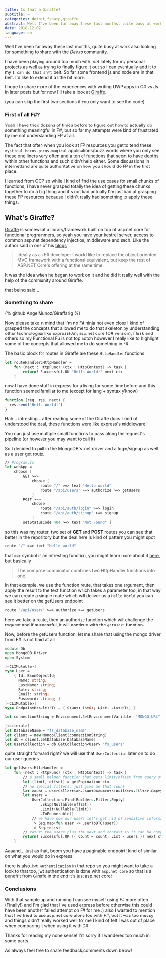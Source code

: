 ```yaml
---
title: Is that a Giraffe?
subtitle: ~
categories: dotnet,fsharp,giraffe
abstract: Well I've been far away these last months, quite busy at work also looking for ...
date: 2018-12-02
language: en
---
```


Well I've been far away these last months, quite busy at work also looking for something to share with the _Dev.to_ community.

I have been playing around too much with _.net_ lately for my personal projects as well as trying to finally figure it out so I can eventually add it to my `I can do that sh*t` belt. So far some frontend js  and node are in that belt. I'd like to extend it a little bit more.

I hope to share more of the experiences with writing UWP apps in C# vs Js in later posts but for now I'll take a look at [Giraffe](https://github.com/giraffe-fsharp/Giraffe).

(you can skip the first two sections if you only want to see the code)

### First of all F#?
Yeah I have tried dozens of times before to figure out how to actually do something meaningful in F#, but so far my attempts were kind of frustrated by me not understanding FP at all.

The fact that often when you look at FP resources you get to tend these `mystical-hocus-pocus-magical` applications/buzz words where you only see these one liners very often and a ton of functions that seem to have depths within other functions and such didn't help either. Some discussions in internetland are quite authoritative on how you should do FP in the first place.

I learned from OOP so while I kind of find the use cases for small chunks of functions, I have never grasped totally the idea of getting these chunks together to do a big thing and it's not bad actually I'm just bad at grasping these FP resources because I didn't really had something to apply these things.


## What's Giraffe?
[Giraffe](https://github.com/giraffe-fsharp/Giraffe) is somewhat a library/framework built on top of asp.net core for functional programmers, so yeah you have your kestrel server, access to common asp.net dependency injection, middleware and such. Like the author said in one of his [blogs](https://dusted.codes/functional-aspnet-core)

>Ideally as an F# developer I would like to replace the object oriented MVC framework with a functional equivalent, but keep the rest of ASP.NET Core's offering at the same time.

It was the idea when he began to work on it and he did it really well with the help of the community around Giraffe.

that being said...

### Something to share

{% github AngelMunoz/Giraffarig %}

Now please take in mind that I'm no F# ninja not even close I kind of grasped the concepts that allowed me to do that skeleton by understanding other technologies like express(Js), asp.net core (C# version), Flask and others
so my Functional Fu is not top notch however I really like to highlight some of the concepts that allowed me to do something in F#.

The basic block for routes in Giraffe are these `HttpHandler` functions
```fsharp
let routeHandler:HttpHandler =
    fun (next : HttpFunc) (ctx : HttpContext) -> task {
        return! Successful.OK "Hello World!" next ctx
    }
```
now I have done stuff in express for a living for some time before and this function seemed familiar to me (except for lang + syntax  y'know)

```js
function (req, res, next) {
  res.send('Hello World!')
}
```
Hah... intresting... after reading some of the Giraffe docs I kind of understood the deal, these functions were like express's middleware!

You can just use multiple small functions to pass along the request's pipeline (or however you may want to call it)

So I decided to pull in the MongoDB's .net driver and a login/signup as well as a user get route.


```fsharp
// Program.fs
let webApp =
    choose [
        GET >=>
            choose [
                route "/" >=> text "Hello world"
                route "/api/users" >=> authorize >=> getUsers
            ]
        POST >=>
            choose [
                route "/api/auth/login" >=> login
                route "/api/auth/signup" >=> signup
            ]
        setStatusCode 404 >=> text "Not Found" ]
```
so this was my router, two set of **GET** and **POST** routes
you can see that better in the repository but the deal here is kind of pattern you might spot
```fsharp
route "/" >=> text "Hello world"
```
that `>=>` symbol is an intresting function, you might learn more about it [here](https://github.com/giraffe-fsharp/Giraffe/blob/master/DOCUMENTATION.md#compose-), but basically 

>The compose combinator combines two HttpHandler functions into one.

In that example, we use the function route, that takes one argument, then apply the result to the text function which takes a parameter too, in that way we can create a simple route which will deliver us a `Hello World`
you can see it better on the getUsers endpoint

```fsharp
route "/api/users" >=> authorize >=> getUsers
```
here we take a route, then an authorize function which will challenge the request and if successful, it will continue with the `getUsers` function.

Now, before the getUsers function, let me share that using the mongo driver from F# is not hard at all

```fsharp
module Db
open MongoDB.Driver
open System

[<CLIMutable>]
type User = 
    { Id: BsonObjectId;  
      Name: string; 
      LastName: string; 
      Role: string; 
      Email: string; 
      Password: string; }
[<CLIMutable>]
type EndpointResult<'T> = { Count: int64; List: List<'T>; }

let connectionString = Environment.GetEnvironmentVariable  "MONGO_URL"

[<Literal>]
let DatabaseName = "fs_database_name"
let client = new MongoClient(connectionString)
let db = client.GetDatabase(DatabaseName)
let UserCollection = db.GetCollection<User> "fs_users"
```

quite straight forward right? we will use that `UserCollection` later on to do our user queries

```fsharp
let getUsers:HttpHandler =
    fun (next : HttpFunc) (ctx : HttpContext) -> task {
        // a small helper function that gets limit/offset from query strings
        let (limit, offset) = getPagination ctx
        // no special filters, just give me that count
        let count = UserCollection.CountDocuments(Builders.Filter.Empty)
        let users = 
            UserCollection.Find(Builders.Filter.Empty)
                .Skip(Nullable(offset))
                .Limit(Nullable(limit))
                .ToEnumerable()
            // we have now our users let's get rid of sensitive information
            |> Seq.map(fun user -> userToDTO(user))
            |> Seq.toList
        // return the users plus the next and context so it can be composed
        return! Successful.OK ({ Count = count; List = users }) next ctx
    }
```

Aaaand... just as that, boom you have a paginable endpoint! kind of similar on what you would do in express.

there is also `Jwt authentication` in that repo so you might want to take a look to that too, jwt authentication is done with `asp.net core` so that is a beneffit from Giraffe in the end it's just asp.net core!


### Conclusions
With that sample up and running I can see myself using F# more often (Finally!) and I'm glad that I've used express before otherwise this could have been another failed attempt on F# for me :)
also I wanted to mention that I've tried to use asp.net core alone too with F#, but it was too messy and things didn't really worked well for me I kind of felt I was out of place when comparing it when using it with C#

Thanks for reading my none sense! I'm sorry if I wandered too much in some parts.

As always feel free to share feedback/comments down below!
